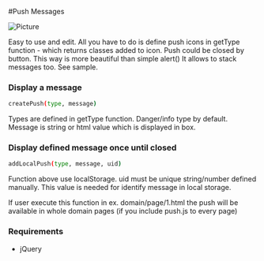 #Push Messages 

![Picture](https://i.imgur.com/HCVL625.png)

Easy to use and edit.
All you have to do is define push icons in getType function - which returns classes added to icon.
Push could be closed by button. This way is more beautiful than simple alert()
It allows to stack messages too.
See sample.

### Display a message
```sh
createPush(type, message)
```

Types are defined in getType function.
Danger/info type by default.
Message is string or html value which is displayed in box.


### Display defined message once until closed
```sh
addLocalPush(type, message, uid)
```

Function above use localStorage. 
uid must be unique string/number defined manually.
This value is needed for identify message in local storage.

If user execute this function in ex. domain/page/1.html 
the push will be available in whole domain pages (if you include push.js to every page)

### Requirements

- jQuery